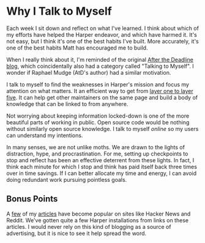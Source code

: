 # Why I Talk to Myself

Each week I sit down and reflect on what I've learned. I think about which of my efforts have helped the Harper endeavor, and which have harmed it. It's not easy, but I think it's one of the best habits I've built. More accurately, it's one of the best habits Matt has encouraged me to build.

When I really think about it, I'm reminded of the original [After the Deadline blog](https://blog.afterthedeadline.com/), which coincidentally also had a category called "Talking to Myself". I wonder if Raphael Mudge (AtD's author) had a similar motivation.

I talk to myself to find the weaknesses in Harper's mission and focus my attention on what matters. It an efficient way to get from [layer one to layer five](https://ma.tt/2025/05/sharing-levels/). It can help get other maintainers on the same page and build a body of knowledge that can be linked to from anywhere.

Not worrying about keeping information locked-down is one of the more beautiful parts of working in public. Open source code would be nothing without similarly open source knowledge. I talk to myself _online_ so my users can understand my intentions. 

In many senses, we are not unlike moths. We are drawn to the lights of distraction, hype, and procrastination. For me, setting up checkpoints to stop and reflect has been an effective deterrent from these lights. In fact, I think each minute for which I stop and think has paid itself back three times over in time savings. If I can better allocate my time and energy, I can avoid doing redundant work pursuing pointless goals.

## Bonus Points

A [few](https://elijahpotter.dev/articles/markov_chains_are_the_original_language_models) of my [articles](https://elijahpotter.dev/articles/local-first_software_is_easier_to_scale) have become popular on sites like Hacker News and Reddit. We've gotten quite a few Harper installations from links on these articles. I would never rely on this kind of blogging as a source of advertising, but it is nice to see it help spread the word.